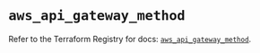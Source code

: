 # `aws_api_gateway_method`

Refer to the Terraform Registry for docs: [`aws_api_gateway_method`](https://registry.terraform.io/providers/hashicorp/aws/5.41.0/docs/resources/api_gateway_method).
